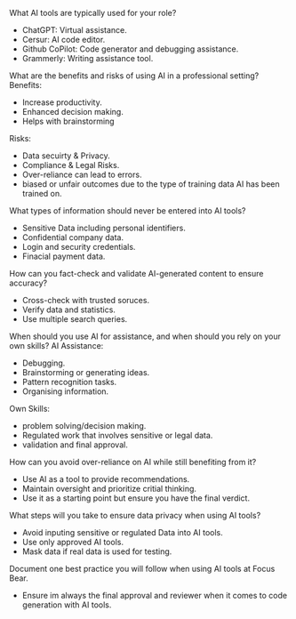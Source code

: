 What AI tools are typically used for your role?

- ChatGPT: Virtual assistance.
- Cersur: AI code editor.
- Github CoPilot: Code generator and debugging assistance.
- Grammerly: Writing assistance tool.

What are the benefits and risks of using AI in a professional setting?
Benefits:

- Increase productivity.
- Enhanced decision making.
- Helps with brainstorming

Risks:

- Data secuirty & Privacy.
- Compliance & Legal Risks.
- Over-reliance can lead to errors.
- biased or unfair outcomes due to the type of training data AI has been trained on.

What types of information should never be entered into AI tools?

- Sensitive Data including personal identifiers.
- Confidential company data.
- Login and security credentials.
- Finacial payment data.

How can you fact-check and validate AI-generated content to ensure accuracy?

- Cross-check with trusted soruces.
- Verify data and statistics.
- Use multiple search queries.

When should you use AI for assistance, and when should you rely on your own skills?
AI Assistance:

- Debugging.
- Brainstorming or generating ideas.
- Pattern recognition tasks.
- Organising information.

Own Skills:

- problem solving/decision making.
- Regulated work that involves sensitive or legal data.
- validation and final approval.

How can you avoid over-reliance on AI while still benefiting from it?

- Use AI as a tool to provide recommendations.
- Maintain oversight and prioritize critial thinking.
- Use it as a starting point but ensure you have the final verdict.

What steps will you take to ensure data privacy when using AI tools?

- Avoid inputing sensitive or regulated Data into AI tools.
- Use only approved AI tools.
- Mask data if real data is used for testing.

Document one best practice you will follow when using AI tools at Focus Bear.

- Ensure im always the final approval and reviewer when it comes to code generation with AI tools.
